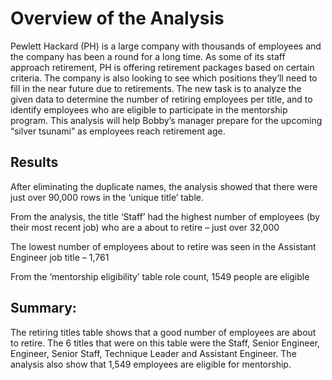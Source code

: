 # Overview of the Analysis
Pewlett Hackard (PH) is a large company with thousands of employees and the company has been a round for a long time. As some of its staff approach retirement, PH is offering retirement packages based on certain criteria. The company is also looking to see which positions they’ll need to fill in the near future due to retirements.
The new task is to analyze the given data to determine the number of retiring employees per title, and to identify employees who are eligible to participate in the mentorship program. This analysis will help Bobby’s manager prepare for the upcoming “silver tsunami” as employees reach retirement age.

## Results

After eliminating the duplicate names, the analysis showed that there were just over 90,000 rows in the ‘unique title’ table.

From the analysis, the title ‘Staff’ had the highest number of employees (by their most recent job) who are a about to retire – just over 32,000

The lowest number of employees about to retire was seen in the Assistant Engineer job title – 1,761

From the ‘mentorship eligibility’ table role count, 1549 people are eligible

## Summary:
The retiring titles table shows that a good number of employees are about to retire. The 6 titles that were on this table were the Staff, Senior Engineer, Engineer, Senior Staff, Technique Leader and Assistant Engineer. The analysis also show that 1,549 employees are eligible for mentorship.
